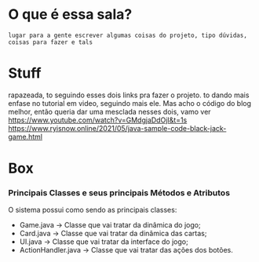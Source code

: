 # O que é essa sala?
    lugar para a gente escrever algumas coisas do projeto, tipo dúvidas, coisas para fazer e tals

# Stuff
rapazeada, to seguindo esses dois links pra fazer o projeto. 
to dando mais enfase no tutorial em video, seguindo mais ele. Mas acho o código do blog melhor, então queria dar uma mesclada nesses dois, vamo ver
https://www.youtube.com/watch?v=GMdgjaDdOjI&t=1s
https://www.ryisnow.online/2021/05/java-sample-code-black-jack-game.html




# Box

### Principais Classes e seus principais Métodos e Atributos
O sistema possui como sendo as principais classes:
- Game.java -> Classe que vai tratar da dinâmica do jogo;
- Card.java -> Classe que vai tratar da dinâmica das cartas;
- UI.java -> Classe que vai tratar da interface do jogo;
- ActionHandler.java -> Classe que vai tratar das ações dos botões.


